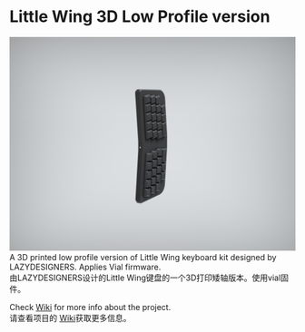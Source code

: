 # Little Wing 3D Low Profile version
![Render](Render/LittleWingRender.jpg)
A 3D printed low profile version of Little Wing keyboard kit designed by LAZYDESIGNERS. Applies Vial firmware. <br>
由LAZYDESIGNERS设计的Little Wing键盘的一个3D打印矮轴版本。使用vial固件。

Check [Wiki](https://github.com/jackytrabbit/littlewing/wiki) for more info about the project.<br>
请查看项目的 [Wiki](https://github.com/jackytrabbit/littlewing/wiki)获取更多信息。
